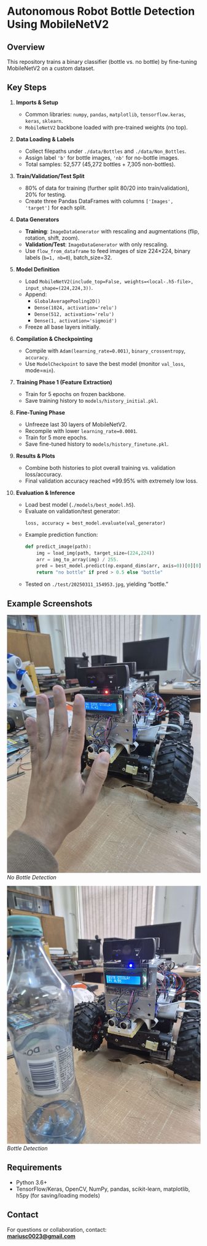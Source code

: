 # Autonomous Robot Bottle Detection Using MobileNetV2

## Overview
This repository trains a binary classifier (bottle vs. no bottle) by fine-tuning MobileNetV2 on a custom dataset.


## Key Steps

1. **Imports & Setup**  
   - Common libraries: `numpy`, `pandas`, `matplotlib`, `tensorflow.keras`, `keras`, `sklearn`.
   - `MobileNetV2` backbone loaded with pre-trained weights (no top).

2. **Data Loading & Labels**  
   - Collect filepaths under `./data/Bottles` and `./data/Non_Bottles`.
   - Assign label `'b'` for bottle images, `'nb'` for no-bottle images.
   - Total samples: 52,577 (45,272 bottles + 7,305 non-bottles).

3. **Train/Validation/Test Split**  
   - 80% of data for training (further split 80/20 into train/validation), 20% for testing.
   - Create three Pandas DataFrames with columns `['Images', 'target']` for each split.

4. **Data Generators**  
   - **Training**: `ImageDataGenerator` with rescaling and augmentations (flip, rotation, shift, zoom).  
   - **Validation/Test**: `ImageDataGenerator` with only rescaling.
   - Use `flow_from_dataframe` to feed images of size 224×224, binary labels (`b=1, nb=0`), batch_size=32.

5. **Model Definition**  
   - Load `MobileNetV2(include_top=False, weights=<local-.h5-file>, input_shape=(224,224,3))`.  
   - Append:  
     - `GlobalAveragePooling2D()`  
     - `Dense(1024, activation='relu')`  
     - `Dense(512, activation='relu')`  
     - `Dense(1, activation='sigmoid')`  
   - Freeze all base layers initially.

6. **Compilation & Checkpointing**  
   - Compile with `Adam(learning_rate=0.001)`, `binary_crossentropy`, `accuracy`.  
   - Use `ModelCheckpoint` to save the best model (monitor `val_loss`, mode=`min`).

7. **Training Phase 1 (Feature Extraction)**  
   - Train for 5 epochs on frozen backbone.  
   - Save training history to `models/history_initial.pkl`.

8. **Fine-Tuning Phase**  
   - Unfreeze last 30 layers of MobileNetV2.  
   - Recompile with lower `learning_rate=0.0001`.  
   - Train for 5 more epochs.  
   - Save fine-tuned history to `models/history_finetune.pkl`.

9. **Results & Plots**  
   - Combine both histories to plot overall training vs. validation loss/accuracy.  
   - Final validation accuracy reached ≈99.95% with extremely low loss.

10. **Evaluation & Inference**  
    - Load best model (`./models/best_model.h5`).  
    - Evaluate on validation/test generator:  
      ```
      loss, accuracy = best_model.evaluate(val_generator)
      ```
    - Example prediction function:
      ```python
      def predict_image(path):
          img = load_img(path, target_size=(224,224))
          arr = img_to_array(img) / 255.
          pred = best_model.predict(np.expand_dims(arr, axis=0))[0][0]
          return "no bottle" if pred > 0.5 else "bottle"
      ```
    - Tested on `./test/20250311_154953.jpg`, yielding “bottle.”

## Example Screenshots

![No Bottle Detection](no_bottle.jpg)  
*No Bottle Detection*

![Bottle Detection](bottle.jpg)  
*Bottle Detection*

## Requirements
- Python 3.6+  
- TensorFlow/Keras, OpenCV, NumPy, pandas, scikit-learn, matplotlib, h5py (for saving/loading models)

## Contact
For questions or collaboration, contact:  
**mariusc0023@gmail.com**

